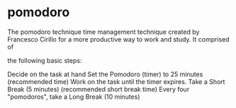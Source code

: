 # pomodoro
The pomodoro technique time management technique created by Francesco Cirillo for a	more productive way to work and study. It comprised of <p>the following basic steps:</p>
Decide on the task at hand
Set the Pomodoro (timer) to 25 minutes (recommended time)
Work on the task until the timer expires.
Take a Short Break (5 minutes) (recommended short break time)
Every four "pomodoros", take a Long Break (10 minutes)

